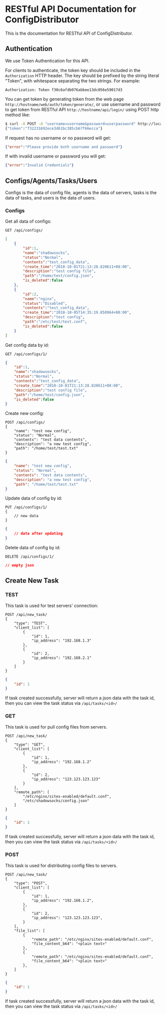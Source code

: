 # RESTful API Documentation for ConfigDistributor

This is the documentation for RESTful API of ConfigDistributor.

## Authentication

We use Token Authentication for this API. 

For clients to authenticate, the token key should be included in the `Authorization` HTTP header. The key should be prefixed by the string literal "Token", with whitespace separating the two strings. For example:

```http
Authorization: Token f30c6afdb076abbee13dc056e59017d3
```

You can get token by generating token from the web page `http://hostname/web/auth/token/generate/`, or use username and password to get token from RESTful API `http://hostname/api/login/` using POST http method like:

```bash
$ curl -X POST -d "username=username&password=userpassword" http://localhost:8000/api/login/
{"token":"f32231692ece3d61bc385cb67f66ecca"}
```

If request has no username or no password will get:

```json
{"error":"Please provide both username and password"}
```

If with invalid username or password you will get:

```json
{"error":"Invalid Credentials"}
```

## Configs/Agents/Tasks/Users

Configs is the data of config file, agents is the data of servers, tasks is the data of tasks, and users is the data of users.

### Configs

Get all data of configs:

```http
GET /api/configs/
```

```json
[
    {
        "id":1,
        "name":"shadowsocks",
        "status":"Normal",
        "contents":"test_config_data",
        "create_time":"2018-10-01T21:13:28.820611+08:00",
        "description":"test config file",
        "path":"/home/test/config.json",
        "is_deleted":false
    },
    {
        "id":2,
        "name":"nginx",
        "status":"Disabled",
        "contents":"test_config_data",
        "create_time":"2018-10-05T14:35:19.858964+08:00",
        "description":"test config",
        "path":"/etc/test/test.conf",
        "is_deleted":false
    }
]
```

Get config data by id:

```http
GET /api/configs/1/
```

```json
{
    "id":1,
    "name":"shadowsocks",
    "status":"Normal",
    "contents":"test_config_data",
    "create_time":"2018-10-01T21:13:28.820611+08:00",
    "description":"test config file",
    "path":"/home/test/config.json",
    "is_deleted":false
}
```

Create new config:

```http
POST /api/configs/
{
    "name": "test new config",
    "status": "Normal",
    "contents": "test data contents",
    "description": "a new test config",
    "path": "/home/test/test.txt"
}
```

```json
{
    "name": "test new config",
    "status": "Normal",
    "contents": "test data contents",
    "description": "a new test config",
    "path": "/home/test/test.txt"
}
```

Update data of config by id:

```http
PUT /api/configs/1/
{
    // new data
}
```

```json
{
    // data after updating
}
```

Delete data of config by id:

```http
DELETE /api/configs/1/
```

```json
// empty json
```

## Create New Task

### TEST

This task is used for test servers' connection:

```http
POST /api/new_task/
{
    "type": "TEST",
    "client_list": [
        {
            "id": 1,
            "ip_address": "192.168.1.3"
        },
        {
            "id": 2,
            "ip_address": "192.168.2.1"
        }
    ]
}
```

```json
{
    "id": 1
}
```

If task created successfully, server will return a json data with the task id, then you can view the task status via `/api/tasks/<id>/`

### GET

This task is used for pull config files from servers.

```http
POST /api/new_task/
{
    "type": "GET",
    "client_list": [
        {
            "id": 1,
            "ip_address": "192.168.1.2"
        },
        {
            "id": 2,
            "ip_address": "123.123.123.123"
        }
    ],
    "remote_path": [
        "/etc/nginx/sites-enabled/default.conf",
        "/etc/shadowsocks/config.json"
    ]
}
```

```json
{
    "id": 1
}
```

If task created successfully, server will return a json data with the task id, then you can view the task status via `/api/tasks/<id>/`

### POST

This task is used for distributing config files to servers.

```http
POST /api/new_task/
{
    "type": "POST",
    "client_list": [
        {
            "id": 1,
            "ip_address": "192.168.1.2",
        },
        {
            "id": 2,
            "ip_address": "123.123.123.123",
        }
    ],
    "file_list": [
        {
            "remote_path": "/etc/nginx/sites-enabled/default.conf",
            "file_content_b64": "<plain text>"
        },
        {
            "remote_path": "/etc/nginx/sites-enabled/default.conf",
            "file_content_b64": "<plain text>"
        },
    ]
}
```

```json
{
    "id": 1
}
```

If task created successfully, server will return a json data with the task id, then you can view the task status via `/api/tasks/<id>/`